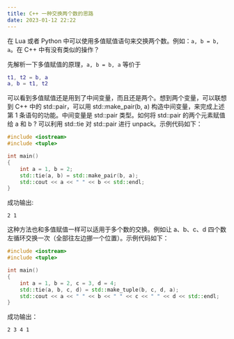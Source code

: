 ```yaml
---
title: C++ 一种交换两个数的思路
date: 2023-01-12 22:22
---
```


在 Lua 或者 Python 中可以使用多值赋值语句来交换两个数。例如：`a, b = b, a`。在 C++ 中有没有类似的操作？

先解析一下多值赋值的原理，`a, b = b, a` 等价于

```lua
t1, t2 = b, a
a, b = t1, t2
```

可以看到多值赋值还是用到了中间变量，而且还是两个。想到两个变量，可以联想到 C++ 中的 std::pair，可以用 std::make_pair(b, a) 构造中间变量，来完成上述第 1 条语句的功能。中间变量是 std::pair 类型。如何将 std::pair 的两个元素赋值给 a 和 b ? 可以利用 std::tie 对 std::pair 进行 unpack。示例代码如下：

```cpp
#include <iostream>
#include <tuple>

int main()
{
    int a = 1, b = 2;
    std::tie(a, b) = std::make_pair(b, a);
    std::cout << a << " " << b << std::endl;
}
```

成功输出:

```
2 1
```

这种方法也和多值赋值一样可以适用于多个数的交换。例如让 a、b、c、d 四个数左循环交换一次（全部往左边挪一个位置）。示例代码如下：

```cpp
#include <iostream>
#include <tuple>

int main()
{
    int a = 1, b = 2, c = 3, d = 4;
    std::tie(a, b, c, d) = std::make_tuple(b, c, d, a);
    std::cout << a << " " << b << " " << c << " " << d << std::endl;
}
```

成功输出：

```
2 3 4 1
```
